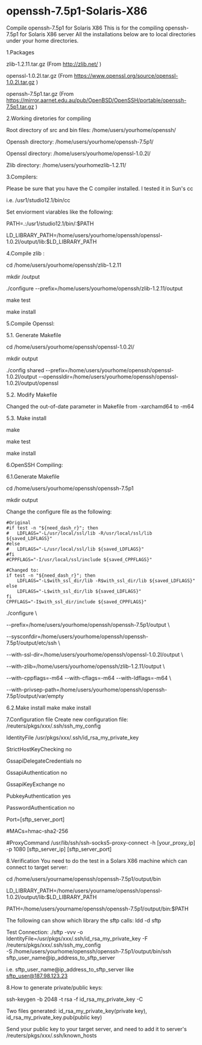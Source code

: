 # openssh-7.5p1-Solaris-X86
Compile openssh-7.5p1 for Solaris X86
This is for the compiling openssh-7.5p1 for Solaris X86 server
All the installations below are to local directories under your home directories.

1.Packages

zlib-1.2.11.tar.gz (From http://zlib.net/ )

openssl-1.0.2l.tar.gz  (From https://www.openssl.org/source/openssl-1.0.2l.tar.gz )

openssh-7.5p1.tar.gz   (From https://mirror.aarnet.edu.au/pub/OpenBSD/OpenSSH/portable/openssh-7.5p1.tar.gz )

2.Working diretories for compiling

Root directory of src and bin files: /home/users/yourhome/openssh/

Openssh directory:  /home/users/yourhome/openssh-7.5p1/

Openssl directory:  /home/users/yourhome/openssl-1.0.2l/

Zlib directory: /home/users/yourhomezlib-1.2.11/


3.Compilers:

Please be sure that you have the C compiler installed. I tested it in Sun's cc

i.e. /usr1/studio12.1/bin/cc

Set enviorment viarables like the following:

PATH=.:/usr1/studio12.1/bin/:$PATH

LD_LIBRARY_PATH=/home/users/yourhome/openssh/openssl-1.0.2l/output/lib:$LD_LIBRARY_PATH


4.Compile zlib :

cd /home/users/yourhome/openssh/zlib-1.2.11

mkdir /output

./configure --prefix=/home/users/yourhome/openssh/zlib-1.2.11/output

make test

make install 


5.Compile Openssl:

5.1. Generate Makefile

cd /home/users/yourhome/openssh/openssl-1.0.2l/

mkdir output

./config shared --prefix=/home/users/yourhome/openssh/openssl-1.0.2l/output --openssldir=/home/users/yourhome/openssh/openssl-1.0.2l/output/openssl


5.2. Modify Makefile 

Changed the out-of-date parameter in Makefile from -xarchamd64 to -m64

5.3. Make install

make

make test

make install


6.OpenSSH Compiling:

6.1.Generate Makefile

cd /home/users/yourhome/openssh/openssh-7.5p1

mkdir output


Change the configure file as the following:

    #Original
    #if test -n "${need_dash_r}"; then
    #   LDFLAGS="-L/usr/local/ssl/lib -R/usr/local/ssl/lib ${saved_LDFLAGS}"
    #else
    #   LDFLAGS="-L/usr/local/ssl/lib ${saved_LDFLAGS}"
    #fi
    #CPPFLAGS="-I/usr/local/ssl/include ${saved_CPPFLAGS}"

    #Changed to:
    if test -n "${need_dash_r}"; then
        LDFLAGS="-L$with_ssl_dir/lib -R$with_ssl_dir/lib ${saved_LDFLAGS}"
    else
        LDFLAGS="-L$with_ssl_dir/lib ${saved_LDFLAGS}"
    fi
    CPPFLAGS="-I$with_ssl_dir/include ${saved_CPPFLAGS}"


./configure \

  --prefix=/home/users/yourhome/openssh/openssh-7.5p1/output \
  
  --sysconfdir=/home/users/yourhome/openssh/openssh-7.5p1/output/etc/ssh \
  
  --with-ssl-dir=/home/users/yourhome/openssh/openssl-1.0.2l/output \
  
  --with-zlib=/home/users/yourhome/openssh/zlib-1.2.11/output \
  
  --with-cppflags=-m64     --with-cflags=-m64 --with-ldflags=-m64 \
  
  --with-privsep-path=/home/users/yourhome/openssh/openssh-7.5p1/output/var/empty	
	

6.2.Make install
make
make install

7.Configuration file
Create new configuration file: /reuters/pkgs/xxx/.ssh/ssh_my_config

IdentityFile /usr/pkgs/xxx/.ssh/id_rsa_my_private_key

StrictHostKeyChecking no

GssapiDelegateCredentials no

GssapiAuthentication no

GssapiKeyExchange no

PubkeyAuthentication yes

PasswordAuthentication no

Port=[sftp_server_port]

#MACs=hmac-sha2-256

#ProxyCommand /usr/lib/ssh/ssh-socks5-proxy-connect -h [your_proxy_ip] -p 1080 [sftp_server_ip] [sftp_server_port]


8.Verification
You need to do the test in a Solars X86 machine which can connect to target server:

cd /home/users/yourname/openssh/openssh-7.5p1/output/bin

LD_LIBRARY_PATH=/home/users/yourname/openssh/openssl-1.0.2l/output/lib:$LD_LIBRARY_PATH

PATH=/home/users/yourname/openssh/openssh-7.5p1/output/bin:$PATH


The following can show which library the sftp calls:
ldd -d sftp

Test Connection:
./sftp -vvv -o IdentityFile=/usr/pkgs/xxx/.ssh/id_rsa_my_private_key -F /reuters/pkgs/xxx/.ssh/ssh_my_config \
-S /home/users/yourhome/openssh/openssh-7.5p1/output/bin/ssh sftp_user_name@ip_address_to_sftp_server
    
 i.e. sftp_user_name@ip_address_to_sftp_server  like sftp_user@187.98.123.23
	

8.How to generate private/public keys:

ssh-keygen -b 2048 -t rsa -f id_rsa_my_private_key -C 

Two files generated: id_rsa_my_private_key(private key), id_rsa_my_private_key.pub(public key)

Send your public key to your target server, and need to add it to server's  /reuters/pkgs/xxx/.ssh/known_hosts

	
